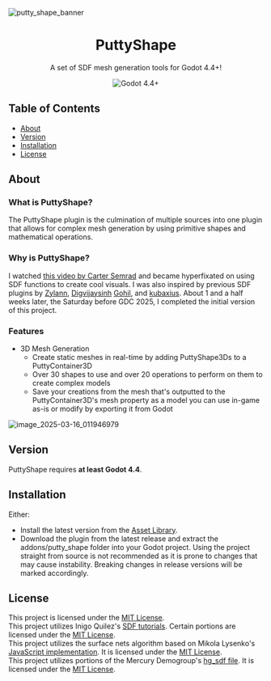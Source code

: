 ![putty_shape_banner](https://github.com/user-attachments/assets/e326085a-e9c0-48ec-b791-9ca1286e8b65)

<h1 align="center">PuttyShape</h1>

<p align="center">
  A set of SDF mesh generation tools for Godot 4.4+!
</p>

<p align="center">
  <a href="https://godotengine.org/download/" target="_blank" style="text-decoration:none"><img alt="Godot 4.4+" src="https://img.shields.io/badge/Godot-4.4+-%23478cbf?labelColor=CFC9C8&color=49A9B4" /></a>
</p>

## Table of Contents
- [About](#about)
- [Version](#version)
- [Installation](#installation)
- [License](#license)

## About

### What is PuttyShape?
The PuttyShape plugin is the culmination of multiple sources into one plugin that allows for complex mesh generation by using primitive shapes and mathematical operations.

### Why is PuttyShape?
I watched [this video by Carter Semrad](https://www.youtube.com/watch?v=QhvzmskRiCk) and became hyperfixated on using SDF functions to create cool visuals. I was also inspired by previous SDF plugins by [Zylann](https://github.com/Zylann/godot_sdf_blender), [Digvijaysinh](https://godotengine.org/asset-library/asset/2503) [Gohil](https://godotengine.org/asset-library/asset/2691), and [kubaxius](https://godotengine.org/asset-library/asset/2691). About 1 and a half weeks later, the Saturday before GDC 2025, I completed the initial version of this project.

### Features
- 3D Mesh Generation
  - Create static meshes in real-time by adding PuttyShape3Ds to a PuttyContainer3D
  - Over 30 shapes to use and over 20 operations to perform on them to create complex models
  - Save your creations from the mesh that's outputted to the PuttyContainer3D's mesh property as a model you can use in-game as-is or modify by exporting it from Godot

![image_2025-03-16_011946979](https://github.com/user-attachments/assets/6358c1c7-216e-4be6-bd17-9b4a282b25b7)

## Version
PuttyShape requires **at least Godot 4.4**.

## Installation
Either:
- Install the latest version from the [Asset Library](https://godotengine.org/asset-library/asset/3841).
- Download the plugin from the latest release and extract the addons/putty_shape folder into your Godot project.
Using the project straight from source is not recommended as it is prone to changes that may cause instability. Breaking changes in release versions will be marked accordingly.

## License
This project is licensed under the [MIT License](https://github.com/this-is-bennyk/playnub/blob/main/LICENSE).  
This project utilizes Inigo Quilez's [SDF tutorials](https://iquilezles.org/articles/). Certain portions are licensed under the [MIT License](https://www.shadertoy.com/view/Xds3zN).  
This project utilizes the surface nets algorithm based on Mikola Lysenko's [JavaScript implementation](https://github.com/mikolalysenko/mikolalysenko.github.com/blob/master/Isosurface/js/surfacenets.js). It is licensed under the [MIT License](https://github.com/mikolalysenko/mikolalysenko.github.com/blob/master/Isosurface/js/surfacenets.js).  
This project utilizes portions of the Mercury Demogroup's [hg_sdf file](https://mercury.sexy/hg_sdf/). It is licensed under the [MIT License](https://mercury.sexy/hg_sdf/).

